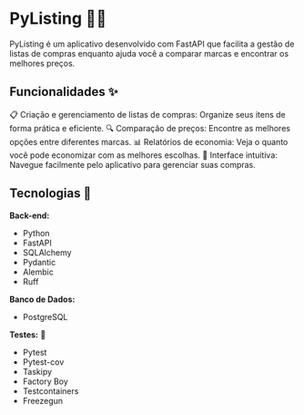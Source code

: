 # PyListing 🛒🐍

PyListing é um aplicativo desenvolvido com FastAPI que facilita a gestão de listas de compras enquanto ajuda você a comparar marcas e encontrar os melhores preços.

## Funcionalidades ✨

📋 Criação e gerenciamento de listas de compras: Organize seus itens de forma prática e eficiente.
🔍 Comparação de preços: Encontre as melhores opções entre diferentes marcas.
📊 Relatórios de economia: Veja o quanto você pode economizar com as melhores escolhas.
🛒 Interface intuitiva: Navegue facilmente pelo aplicativo para gerenciar suas compras.

## Tecnologias 🚀

**Back-end:**
- Python
- FastAPI
- SQLAlchemy
- Pydantic
- Alembic
- Ruff

**Banco de Dados:**
- PostgreSQL

**Testes:** 🧪
- Pytest
- Pytest-cov
- Taskipy
- Factory Boy
- Testcontainers
- Freezegun
